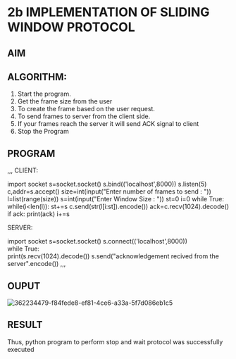 # 2b IMPLEMENTATION OF SLIDING WINDOW PROTOCOL
## AIM
## ALGORITHM:
1. Start the program.
2. Get the frame size from the user
3. To create the frame based on the user request.
4. To send frames to server from the client side.
5. If your frames reach the server it will send ACK signal to client
6. Stop the Program
## PROGRAM
,,,
CLIENT: 
 
import socket 
s=socket.socket() 
s.bind(('localhost',8000)) 
s.listen(5) 
c,addr=s.accept() 
size=int(input("Enter number of frames to send : ")) 
l=list(range(size)) 
s=int(input("Enter Window Size : ")) 
st=0 
i=0 
while True: 
    while(i<len(l)): 
            st+=s 
            c.send(str(l[i:st]).encode()) 
            ack=c.recv(1024).decode() 
            if ack: 
                print(ack) 
                i+=s
                
SERVER: 
 
import socket 
s=socket.socket() 
s.connect(('localhost',8000))  
while True:    
    print(s.recv(1024).decode()) 
    s.send("acknowledgement recived from the server".encode()) 
,,, 
## OUPUT
![362234479-f84fede8-ef81-4ce6-a33a-5f7d086eb1c5](https://github.com/user-attachments/assets/bab75e33-c30a-41d7-b74b-c6be0a669d1f)

## RESULT
Thus, python program to perform stop and wait protocol was successfully executed
